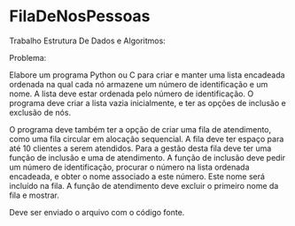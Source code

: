 # FilaDeNosPessoas
Trabalho Estrutura De Dados e Algoritmos:

Problema:

Elabore um programa Python ou C para criar e manter uma lista encadeada ordenada na qual cada nó armazene um número de identificação e um nome. A lista deve estar 
ordenada pelo número de identificação. O programa deve criar a lista vazia inicialmente, e ter as opções de inclusão e exclusão de nós.

O programa deve também ter a opção de criar uma fila de atendimento, como uma fila circular em alocação sequencial. A fila deve ter espaço para até 10 clientes a serem 
atendidos. Para a gestão desta fila deve ter uma função de inclusão e uma de atendimento. A função de inclusão deve pedir um número de identificação, procurar o número 
na lista ordenada encadeada, e obter o nome associado a este número. Este nome será incluído na fila. A função de atendimento deve excluir o primeiro nome da fila e 
mostrar. 

Deve ser enviado o arquivo com o código fonte. 

